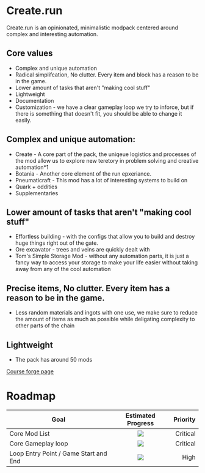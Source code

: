 # Create.run

Create.run is an opinionated, minimalistic modpack centered around complex and interesting automation.

## Core values
* Complex and unique automation
* Radical simplifcation, No clutter. Every item and block has a reason to be in the game.
* Lower amount of tasks that aren't "making cool stuff"
* Lightweight
* Documentation
* Customization - we have a clear gameplay loop we try to inforce, but if there is something that doesn't fit, you should be able to change it easily.


## Complex and unique automation:
* Create - A core part of the pack, the uniqeue logistics and processes of the mod allow us to explore new teretory in problem solving and creative automation*1
* Botania - Another core element of the run epxeriance.
* Pneumaticraft - This mod has a lot of interesting systems to build on
* Quark + oddities
* Supplementaries


## Lower amount of tasks that aren't "making cool stuff"
* Effortless building - with the configs that allow you to build and destroy huge things right out of the gate.
* Ore excavator - trees and veins are quickly dealt with
* Tom's Simple Storage Mod - without any automation parts, it is just a fancy way to access your storage to make your life easier without taking away from any of the cool automation


## Precise items, No clutter. Every item has a reason to be in the game.
* Less random materials and ingots with one use, we make sure to reduce the amount of items as much as possible while deligating complexity to other parts of the chain


## Lightweight
* The pack has around 50 mods






[Course forge page](https://www.curseforge.com/minecraft/modpacks/create-run)

# Roadmap
| Goal                                  |      Estimated Progress      |  Priority |
|---------------------------------------|:-------------:|------:|
| Core Mod List                         | ![](https://progress-bar.dev/50) | Critical |
| Core Gameplay loop                    | ![](https://progress-bar.dev/80) | Critical |
| Loop Entry Point / Game Start and End | ![](https://progress-bar.dev/25) | High |

